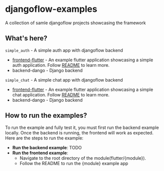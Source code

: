 # djangoflow-examples

A collection of samle djangoflow projects showcasing the framework

## What's here?

`simple_auth` - A simple auth app with djangoflow backend

- [frontend-flutter](flutter/simple_auth/) - An example flutter application showcasing a simple auth application. Follow [README](flutter/simple_auth/packages/simple_auth/README.md) to learn more.
- backend-dango - Django backend

`simple_chat` - A simple chat app with djangoflow backend

- [frontend-flutter](flutter/simple_chat/) - An example flutter application showcasing a simple chat application. Follow [README](flutter/simple_chat/packages/chat/README.md) to learn more.
- backend-dango - Django backend

## How to run the examples?

To run the example and fully test it, you must first run the backend example locally. Once the backend is running, the frontend will work as expected. Here are the steps to run the example:

- **Run the backend example**: TODO
- **Run the frontend example**:
  - Navigate to the root directory of the module(flutter/{module}).
  - Follow the README to run the {module} example app
